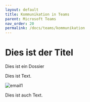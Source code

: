 ```yaml
---
layout: default
title: Kommunikation in Teams
parent: Microsoft Teams
nav_order: 20
permalink: /docs/teams/kommunikation
---
```


# Dies ist der Titel

Dies ist ein Dossier

Dies ist Text.

![email1](https://365.spottundhohn.ch/docs/teams/img/email1.png)

Dies ist auch Text.
